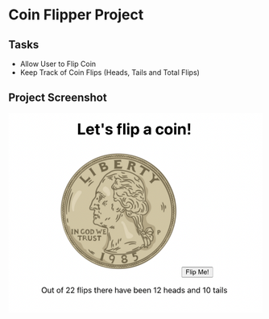 # Coin Flipper Project

## Tasks 
* Allow User to Flip Coin
* Keep Track of Coin Flips (Heads, Tails and Total Flips)


## Project Screenshot 
![alt text](CoinFlipScreenshot.png)